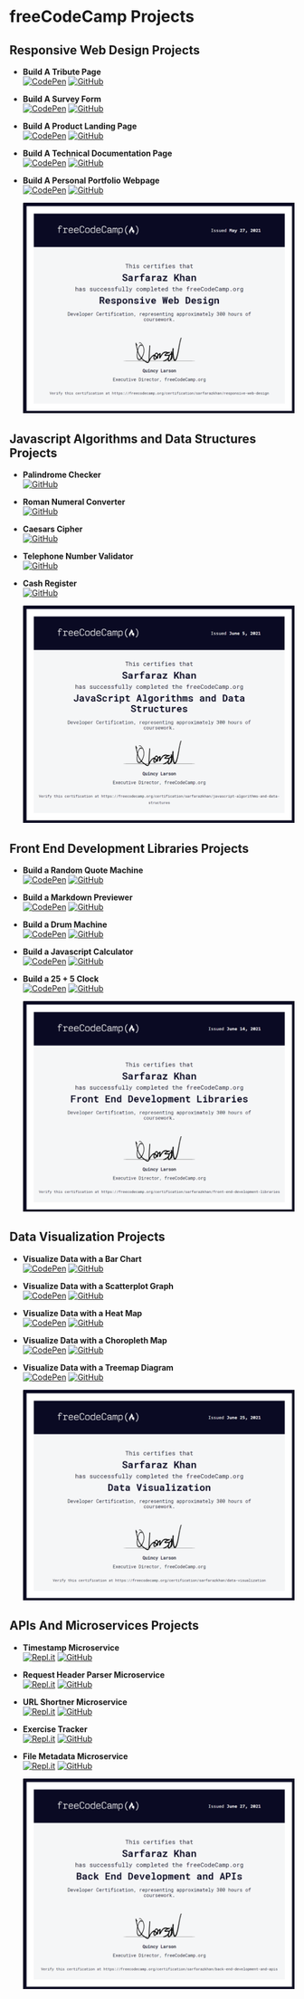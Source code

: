 # freeCodeCamp Projects

## Responsive Web Design Projects

- **Build A Tribute Page**  
  [![CodePen](https://img.shields.io/badge/CodePen-white?style=for-the-badge&logo=codepen&logoColor=black)](https://codepen.io/googoldkhan/full/LYWyRYK)
  [![GitHub](https://img.shields.io/badge/github-%23121011.svg?style=for-the-badge&logo=github&logoColor=white)](https://github.com/GoogolDKhan/Tribute-Page)
- **Build A Survey Form**  
  [![CodePen](https://img.shields.io/badge/CodePen-white?style=for-the-badge&logo=codepen&logoColor=black)](https://codepen.io/googoldkhan/full/LYWyWQV)
  [![GitHub](https://img.shields.io/badge/github-%23121011.svg?style=for-the-badge&logo=github&logoColor=white)](https://github.com/GoogolDKhan/Survey-Form)
- **Build A Product Landing Page**  
  [![CodePen](https://img.shields.io/badge/CodePen-white?style=for-the-badge&logo=codepen&logoColor=black)](https://codepen.io/googoldkhan/full/MWpmMpJ)
  [![GitHub](https://img.shields.io/badge/github-%23121011.svg?style=for-the-badge&logo=github&logoColor=white)](https://github.com/GoogolDKhan/Product-Landing-Page)
- **Build A Technical Documentation Page**  
  [![CodePen](https://img.shields.io/badge/CodePen-white?style=for-the-badge&logo=codepen&logoColor=black)](https://codepen.io/googoldkhan/full/ExWXeVp)
  [![GitHub](https://img.shields.io/badge/github-%23121011.svg?style=for-the-badge&logo=github&logoColor=white)](https://github.com/GoogolDKhan/Technical-Documentation-Page)
- **Build A Personal Portfolio Webpage**  
  [![CodePen](https://img.shields.io/badge/CodePen-white?style=for-the-badge&logo=codepen&logoColor=black)](https://codepen.io/googoldkhan/full/xxqrvGJ)
  [![GitHub](https://img.shields.io/badge/github-%23121011.svg?style=for-the-badge&logo=github&logoColor=white)](https://github.com/GoogolDKhan/Personal-Portfolio-Webpage)

  ![Responsive-Web-Design](https://github.com/GoogolDKhan/freeCodeCamp-Projects/blob/main/Certificates/Responsive-Web-Design.png)

## Javascript Algorithms and Data Structures Projects

- **Palindrome Checker**  
  [![GitHub](https://img.shields.io/badge/github-%23121011.svg?style=for-the-badge&logo=github&logoColor=white)](https://github.com/GoogolDKhan/JavaScript-DSA/blob/main/PalindromeChecker.js)
- **Roman Numeral Converter**  
  [![GitHub](https://img.shields.io/badge/github-%23121011.svg?style=for-the-badge&logo=github&logoColor=white)](https://github.com/GoogolDKhan/JavaScript-DSA/blob/main/RomanNumeralConverter.js)
- **Caesars Cipher**  
  [![GitHub](https://img.shields.io/badge/github-%23121011.svg?style=for-the-badge&logo=github&logoColor=white)](https://github.com/GoogolDKhan/JavaScript-DSA/blob/main/CaesarsCipher.js)
- **Telephone Number Validator**  
  [![GitHub](https://img.shields.io/badge/github-%23121011.svg?style=for-the-badge&logo=github&logoColor=white)](https://github.com/GoogolDKhan/JavaScript-DSA/blob/main/TelephoneNumberValidator.js)
- **Cash Register**  
  [![GitHub](https://img.shields.io/badge/github-%23121011.svg?style=for-the-badge&logo=github&logoColor=white)](https://github.com/GoogolDKhan/JavaScript-DSA/blob/main/CashRegister.js)

  ![JavaScript-Algorithms-and-Data-Structures](https://github.com/GoogolDKhan/freeCodeCamp-Projects/blob/main/Certificates/JavaScript-Algorithms-and-Data-Structures.png)

## Front End Development Libraries Projects

- **Build a Random Quote Machine**  
  [![CodePen](https://img.shields.io/badge/CodePen-white?style=for-the-badge&logo=codepen&logoColor=black)](https://codepen.io/googoldkhan/full/abJjPPr)
  [![GitHub](https://img.shields.io/badge/github-%23121011.svg?style=for-the-badge&logo=github&logoColor=white)](https://github.com/GoogolDKhan/Random-Quote-Machine)
- **Build a Markdown Previewer**  
  [![CodePen](https://img.shields.io/badge/CodePen-white?style=for-the-badge&logo=codepen&logoColor=black)](https://codepen.io/googoldkhan/full/YzZOeJV)
  [![GitHub](https://img.shields.io/badge/github-%23121011.svg?style=for-the-badge&logo=github&logoColor=white)](https://github.com/GoogolDKhan/MarkDown-Previewer)
- **Build a Drum Machine**  
  [![CodePen](https://img.shields.io/badge/CodePen-white?style=for-the-badge&logo=codepen&logoColor=black)](https://codepen.io/googoldkhan/full/Rwpepad)
  [![GitHub](https://img.shields.io/badge/github-%23121011.svg?style=for-the-badge&logo=github&logoColor=white)](https://github.com/GoogolDKhan/Drum-Machine)
- **Build a Javascript Calculator**  
  [![CodePen](https://img.shields.io/badge/CodePen-white?style=for-the-badge&logo=codepen&logoColor=black)](https://codepen.io/googoldkhan/full/mdWzQYz)
  [![GitHub](https://img.shields.io/badge/github-%23121011.svg?style=for-the-badge&logo=github&logoColor=white)](https://github.com/GoogolDKhan/React-JS-Calculator)
- **Build a 25 + 5 Clock**  
  [![CodePen](https://img.shields.io/badge/CodePen-white?style=for-the-badge&logo=codepen&logoColor=black)](https://codepen.io/googoldkhan/full/vYxQmPX)
  [![GitHub](https://img.shields.io/badge/github-%23121011.svg?style=for-the-badge&logo=github&logoColor=white)](https://github.com/GoogolDKhan/Pomodoro-Clock)

  ![Front-End-Development-Libraries](https://github.com/GoogolDKhan/freeCodeCamp-Projects/blob/main/Certificates/Front-End-Development-Libraries.png)

## Data Visualization Projects

- **Visualize Data with a Bar Chart**  
  [![CodePen](https://img.shields.io/badge/CodePen-white?style=for-the-badge&logo=codepen&logoColor=black)](https://codepen.io/googoldkhan/full/ExWGoRv)
  [![GitHub](https://img.shields.io/badge/github-%23121011.svg?style=for-the-badge&logo=github&logoColor=white)](https://github.com/GoogolDKhan/Bar-Chart)
- **Visualize Data with a Scatterplot Graph**  
  [![CodePen](https://img.shields.io/badge/CodePen-white?style=for-the-badge&logo=codepen&logoColor=black)](https://codepen.io/googoldkhan/full/dyvaKXq)
  [![GitHub](https://img.shields.io/badge/github-%23121011.svg?style=for-the-badge&logo=github&logoColor=white)](https://github.com/GoogolDKhan/Scatter-Plot)
- **Visualize Data with a Heat Map**  
  [![CodePen](https://img.shields.io/badge/CodePen-white?style=for-the-badge&logo=codepen&logoColor=black)](https://codepen.io/googoldkhan/full/rNyEbKq)
  [![GitHub](https://img.shields.io/badge/github-%23121011.svg?style=for-the-badge&logo=github&logoColor=white)](https://github.com/GoogolDKhan/Heat-Map)
- **Visualize Data with a Choropleth Map**  
  [![CodePen](https://img.shields.io/badge/CodePen-white?style=for-the-badge&logo=codepen&logoColor=black)](https://codepen.io/googoldkhan/full/GRWVqrY)
  [![GitHub](https://img.shields.io/badge/github-%23121011.svg?style=for-the-badge&logo=github&logoColor=white)](https://github.com/GoogolDKhan/Choropleth-Map)
- **Visualize Data with a Treemap Diagram**  
  [![CodePen](https://img.shields.io/badge/CodePen-white?style=for-the-badge&logo=codepen&logoColor=black)](https://codepen.io/googoldkhan/full/gOmVgNV)
  [![GitHub](https://img.shields.io/badge/github-%23121011.svg?style=for-the-badge&logo=github&logoColor=white)](https://github.com/GoogolDKhan/Treemap-Diagram)

  ![Data-Visualization](https://github.com/GoogolDKhan/freeCodeCamp-Projects/blob/main/Certificates/Data-Visualization.png)

## APIs And Microservices Projects

- **Timestamp Microservice**  
  [![Repl.it](https://img.shields.io/badge/replit-667881?style=for-the-badge&logo=replit&logoColor=white)](https://project-timestamp.googoldkhan.repl.co/)
  [![GitHub](https://img.shields.io/badge/github-%23121011.svg?style=for-the-badge&logo=github&logoColor=white)](https://github.com/GoogolDKhan/Timestamp-Microservice)
- **Request Header Parser Microservice**  
  [![Repl.it](https://img.shields.io/badge/replit-667881?style=for-the-badge&logo=replit&logoColor=white)](https://project-headerparser.googoldkhan.repl.co/)
  [![GitHub](https://img.shields.io/badge/github-%23121011.svg?style=for-the-badge&logo=github&logoColor=white)](https://github.com/GoogolDKhan/Request-Header-Parser)
- **URL Shortner Microservice**  
  [![Repl.it](https://img.shields.io/badge/replit-667881?style=for-the-badge&logo=replit&logoColor=white)](https://project-urlshortener.googoldkhan.repl.co/)
  [![GitHub](https://img.shields.io/badge/github-%23121011.svg?style=for-the-badge&logo=github&logoColor=white)](https://github.com/GoogolDKhan/URL-Shortener-Microservice)
- **Exercise Tracker**  
  [![Repl.it](https://img.shields.io/badge/replit-667881?style=for-the-badge&logo=replit&logoColor=white)](https://sarfaraz-project-exercisetracker.googoldkhan.repl.co/)
  [![GitHub](https://img.shields.io/badge/github-%23121011.svg?style=for-the-badge&logo=github&logoColor=white)](https://github.com/GoogolDKhan/Exercise-Tracker)
- **File Metadata Microservice**  
  [![Repl.it](https://img.shields.io/badge/replit-667881?style=for-the-badge&logo=replit&logoColor=white)](https://project-filemetadata.googoldkhan.repl.co/)
  [![GitHub](https://img.shields.io/badge/github-%23121011.svg?style=for-the-badge&logo=github&logoColor=white)](https://github.com/GoogolDKhan/File-Metadata-Microservice)

  ![Back-End-Development-and-APIs](https://github.com/GoogolDKhan/freeCodeCamp-Projects/blob/main/Certificates/Back-End-Development-and-APIs.png)
